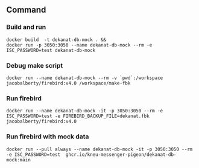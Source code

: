 ## Command

### Build and run 
```shell
docker build  -t dekanat-db-mock . && 
docker run -p 3050:3050 --name dekanat-db-mock --rm -e ISC_PASSWORD=test dekanat-db-mock 
```

### Debug make script
```shell
docker run --name dekanat-db-mock --rm -v `pwd`:/workspace jacobalberty/firebird:v4.0 /workspace/make-fbk
```

### Run firebird
```shell
docker run --name dekanat-db-mock -it -p 3050:3050 --rm -e ISC_PASSWORD=test -e FIREBIRD_BACKUP_FILE=dekanat.fbk jacobalberty/firebird:v4.0
```

### Run firebird with mock data
```shell
docker run --pull always --name dekanat-db-mock -it -p 3050:3050 --rm -e ISC_PASSWORD=test  ghcr.io/kneu-messenger-pigeon/dekanat-db-mock:main
```
